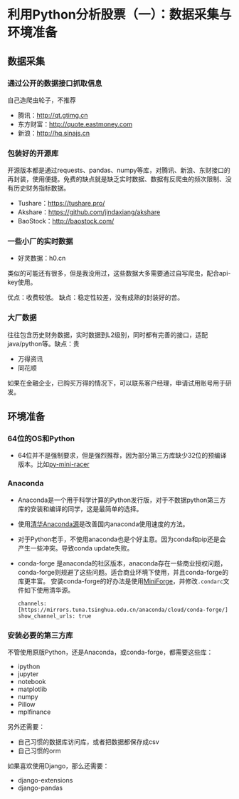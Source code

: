 [comment]: # (Copyright 2022 github.com/liantian-cn)

[comment]: # (Released under Attribution-NonCommercial-ShareAlike 4.0 International)

[comment]: # (email liantian.me+code@gmail.com)

# 利用Python分析股票（一）：数据采集与环境准备

## 数据采集

### 通过公开的数据接口抓取信息

自己造爬虫轮子，不推荐

-   腾讯：http://qt.gtimg.cn
-   东方财富：http://quote.eastmoney.com
-   新浪：http://hq.sinajs.cn

### 包装好的开源库

开源版本都是通过requests、pandas、numpy等库，对腾讯、新浪、东财接口的再封装，使用便捷。免费的缺点就是缺乏实时数据、数据有反爬虫的频次限制、没有历史财务指标数据。

-   Tushare：https://tushare.pro/
-   Akshare：https://github.com/jindaxiang/akshare
-   BaoStock：http://baostock.com/

### 一些小厂的实时数据

-   好灵数据：h0.cn

类似的可能还有很多，但是我没用过，这些数据大多需要通过自写爬虫，配合api-key使用。

优点：收费较低。 缺点：稳定性较差，没有成熟的封装好的苦。

### 大厂数据

往往包含历史财务数据，实时数据到L2级别，同时都有完善的接口，适配java/python等。缺点：贵

-   万得资讯
-   同花顺

如果在金融企业，已购买万得的情况下，可以联系客户经理，申请试用账号用于研发。

## 环境准备

### 64位的OS和Python

-   64位并不是强制要求，但是强烈推荐，因为部分第三方库缺少32位的预编译版本。比如[py-mini-racer](https://pypi.org/project/py-mini-racer/#files)

### Anaconda

-   Anaconda是一个用于科学计算的Python发行版，对于不数据python第三方库的安装和编译的同学，这是最简单的选择。

-   使用[清华Anaconda源](https://mirror.tuna.tsinghua.edu.cn/help/anaconda/)是改善国内anaconda使用速度的方法。

-   对于Python老手，不使用anaconda也是个好主意。因为conda和pip还是会产生一些冲突。导致conda
    update失败。

-   conda-forge
    是anaconda的社区版本，anaconda存在一些商业授权问题，conda-forge则规避了这些问题。适合商业环境下使用，并且conda-forge的库更丰富。
    安装conda-forge的好办法是使用[MiniForge](https://github.com/conda-forge/miniforge)，并修改`.condarc`文件如下使用清华源。

        channels: [https://mirrors.tuna.tsinghua.edu.cn/anaconda/cloud/conda-forge/]
        show_channel_urls: true

### 安装必要的第三方库

不管使用原版Python，还是Anaconda，或conda-forge，都需要这些库：

-   ipython
-   jupyter
-   notebook
-   matplotlib
-   numpy
-   Pillow
-   mplfinance

另外还需要：

-   自己习惯的数据库访问库，或者把数据都保存成csv
-   自己习惯的orm

如果喜欢使用Django，那么还需要：

-   django-extensions
-   django-pandas
